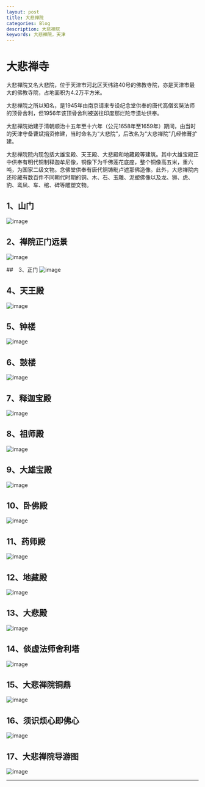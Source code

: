 ```yaml
---
layout: post
title: 大悲禅院
categories: Blog
description: 大悲禅院
keywords: 大悲禅院，天津
---
```


# 大悲禅寺

大悲禅院又名大悲院，位于天津市河北区天纬路40号的佛教寺院，亦是天津市最大的佛教寺院，占地面积为4.2万平方米。

大悲禅院之所以知名，是1945年由南京请来专设纪念堂供奉的唐代高僧玄奘法师的顶骨舍利，但1956年该顶骨舍利被送往印度那烂陀寺遗址供奉。

大悲禅院始建于清朝顺治十五年至十六年（公元1658年至1659年）期间，由当时的天津守备曹斌捐资修建，当时命名为“大悲院”，后改名为“大悲禅院”几经修葺扩建。

大悲禅院院内现包括大雄宝殿、天王殿、大悲殿和地藏殿等建筑。其中大雄宝殿正中供奉有明代铜制释迦牟尼像，铜像下为千佛莲花底座，整个铜像高五米，重六吨，为国家二级文物。念佛堂供奉有唐代铜铸毗卢遮那佛造像。此外，大悲禅院内还珍藏有数百件不同朝代时期的铜、木、石、玉雕、泥塑佛像以及龙、狮、虎、豹、鸾凤、车、棺、碑等雕塑文物。

## 1、山门
![image](https://github.com/weakchen007/aiwv.github.io/assets/58799395/467f37cc-25e8-451a-bb71-cdb319fbcc23)

## 2、禅院正门远景
![image](https://github.com/weakchen007/aiwv.github.io/assets/58799395/08a45941-2ef5-472b-8703-f1e6bf1df320)

##　3、正门
![image](https://github.com/weakchen007/aiwv.github.io/assets/58799395/c0ac2105-0826-47fa-b431-65b1ce025240)

## 4、天王殿
![image](https://github.com/weakchen007/aiwv.github.io/assets/58799395/37729846-3c4c-48cd-b16a-41add89ef6c4)

## 5、钟楼
![image](https://github.com/weakchen007/aiwv.github.io/assets/58799395/aad0dbf5-fccd-45a0-b980-c42c3e38fec9)

## 6、鼓楼
![image](https://github.com/weakchen007/aiwv.github.io/assets/58799395/63c9a962-1755-4aa6-a0ab-c63398a47204)

## 7、释迦宝殿
![image](https://github.com/weakchen007/aiwv.github.io/assets/58799395/a44338b5-83a7-40d1-974b-d21392329346)

## 8、祖师殿
![image](https://github.com/weakchen007/aiwv.github.io/assets/58799395/4857d411-c07f-4028-9cae-4f7ae32a1388)

## 9、大雄宝殿
![image](https://github.com/weakchen007/aiwv.github.io/assets/58799395/2e5c6a3a-fd78-494d-b55c-da86de1e215c)

## 10、卧佛殿
![image](https://github.com/weakchen007/aiwv.github.io/assets/58799395/783d684e-d7e1-4b19-9c68-cff2f2304b41)

## 11、药师殿
![image](https://github.com/weakchen007/aiwv.github.io/assets/58799395/24245003-a5a4-49ed-af56-c02ce437c71e)

## 12、地藏殿
![image](https://github.com/weakchen007/aiwv.github.io/assets/58799395/7002a7bc-4a83-4b03-88b8-90e5f2446ded)

## 13、大悲殿
![image](https://github.com/weakchen007/aiwv.github.io/assets/58799395/b019bfdc-fafc-41b1-95ad-cc2930b7bc27)

## 14、倓虚法师舍利塔
![image](https://github.com/weakchen007/aiwv.github.io/assets/58799395/dfae2b31-9203-4a71-aaf7-e604e34747da)

## 15、大悲禅院铜鼎
![image](https://github.com/weakchen007/aiwv.github.io/assets/58799395/28009333-f514-4f15-b012-4855c4863e64)

## 16、须识烦心即佛心
![image](https://github.com/weakchen007/aiwv.github.io/assets/58799395/bd85608c-c026-49d5-8994-f4f73033aee2)

## 17、大悲禅院导游图
![image](https://github.com/weakchen007/aiwv.github.io/assets/58799395/5a65ffe6-6f5d-4cf8-92cc-f196d174b3ac)


--------





